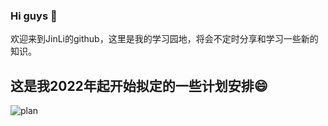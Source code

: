 ### Hi guys 👋
欢迎来到JinLi的github，这里是我的学习园地，将会不定时分享和学习一些新的知识。

<!--
**FakeItUtillMakeIt/FakeItUtillMakeIt** is a ✨ _special_ ✨ repository because its `README.md` (this file) appears on your GitHub profile.

Here are some ideas to get you started:

- 🔭 I’m currently working on ...
- 🌱 I’m currently learning ...
- 👯 I’m looking to collaborate on ...
- 🤔 I’m looking for help with ...
- 💬 Ask me about ...
- 📫 How to reach me: ...
- 😄 Pronouns: ...
- ⚡ Fun fact: ...
-->

## 这是我2022年起开始拟定的一些计划安排😄
![plan](https://user-images.githubusercontent.com/30925114/151509303-727833a7-957a-424c-b03a-05a18275634b.png)
